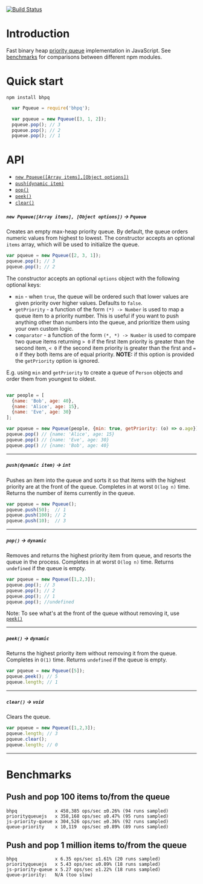 [![Build Status](https://travis-ci.org/yzarubin/bhpq.svg?branch=master)](https://travis-ci.org/yzarubin/bhpq)

# Introduction

Fast binary heap [priority queue](https://en.wikipedia.org/wiki/Priority_queue) implementation in JavaScript. See [benchmarks](#benchmarks) for comparisons between different npm modules.

# Quick start

    npm install bhpq

```js
  var Pqueue = require('bhpq');

  var pqueue = new Pqueue([3, 1, 2]);
  pqueue.pop(); // 3
  pqueue.pop(); // 2
  pqueue.pop(); // 1
```

# API

- [`new Pqueue([Array items],[Object options])`](#new-pqueueobject-options-array-items---pqueue)
- [`push(dynamic item)`](#pushdynamic-item---int)
- [`pop()`](#pop---dynamic)
- [`peek()`](#peek---dynamic)
- [`clear()`](#clear---void)

##### `new Pqueue([Array items], [Object options])` -> `Pqueue`

Creates an empty max-heap priority queue. By default, the queue orders numeric values from highest to lowest. The constructor accepts an optional `items` array, which will be used to initialize the queue.

```js
var pqueue = new Pqueue([2, 3, 1]);
pqueue.pop(); // 3
pqueue.pop(); // 2
```

The constructor accepts an optional `options` object with the following optional keys:
  - `min` - when `true`, the queue will be ordered such that lower values are given priority over higher values. Defaults to `false`.
  - `getPriority` - a function of the form `(*) -> Number` is used to map a queue item to a priority number. This is useful if you want to push anything other than numbers into the queue, and prioritize them using your own custom logic.
  - `comparator` - a function of the form `(*, *) -> Number` is used to compare two queue items returning `> 0` if the first item priority is greater than the second item, `< 0` if the second item priority is greater than the first and `= 0` if they both items are of equal priority. **NOTE:** if this option is provided the `getPriority` option is ignored.

E.g. using `min` and `getPriority` to create a queue of `Person` objects and order them from youngest to oldest.

```js

var people = [
  {name: 'Bob', age: 40},
  {name: 'Alice', age: 15},
  {name: 'Eve', age: 30}
];

var pqueue = new Pqueue(people, {min: true, getPriority: (o) => o.age});
pqueue.pop() // {name: 'Alice', age: 15}
pqueue.pop() // {name: 'Eve', age: 30}
pqueue.pop() // {name: 'Bob', age: 40}
```

<hr>

##### `push(dynamic item)` -> `int`

Pushes an item into the queue and sorts it so that items with the highest priority are at the front of the queue. Completes in at worst `O(log n)` time. Returns the number of items currently in the queue.

```js
var pqueue = new Pqueue();
pqueue.push(50);  // 1
pqueue.push(100); // 2
pqueue.push(10);  // 3
```

<hr>

##### `pop()` -> `dynamic`

Removes and returns the highest priority item from queue, and resorts the queue in the process. Completes in at worst `O(log n)` time. Returns `undefined` if the queue is empty.

```js
var pqueue = new Pqueue([1,2,3]);
pqueue.pop(); // 3
pqueue.pop(); // 2
pqueue.pop(); // 1
pqueue.pop(); //undefined
```

Note: To see what's at the front of the queue without removing it, use [`peek()`](#peek---dynamic)

<hr>

##### `peek()` -> `dynamic`

Returns the highest priority item without removing it from the queue. Completes in `O(1)` time. Returns `undefined` if the queue is empty.

```js
var pqueue = new Pqueue([5]);
pqueue.peek(); // 5
pqueue.length; // 1
```

<hr>

##### `clear()` -> `void`

Clears the queue.

```js
var pqueue = new Pqueue([1,2,3]);
pqueue.length; // 3
pqueue.clear();
pqueue.length; // 0
```

<hr>

# Benchmarks

## Push and pop 100 items to/from the queue

    bhpq              x 458,385 ops/sec ±0.26% (94 runs sampled)
    priorityqueuejs   x 358,168 ops/sec ±0.47% (95 runs sampled)
    js-priority-queue x 304,526 ops/sec ±0.36% (92 runs sampled)
    queue-priority    x 10,119  ops/sec ±0.89% (89 runs sampled)

## Push and pop 1 million items to/from the queue

    bhpq              x 6.35 ops/sec ±1.61% (20 runs sampled)
    priorityqueuejs   x 5.43 ops/sec ±0.89% (18 runs sampled)
    js-priority-queue x 5.27 ops/sec ±1.22% (18 runs sampled)
    queue-priority:   N/A (too slow)
